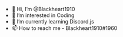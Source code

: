 - 👋 Hi, I’m @Blackheart1910
- 👀 I’m interested in Coding
- 🌱 I’m currently learning Discord.js
- 📫 How to reach me - Blackheart1910#1960

<!---
Blackheart1910/Blackheart1910 is a ✨ special ✨ repository because its `README.md` (this file) appears on your GitHub profile.
You can click the Preview link to take a look at your changes.
--->
